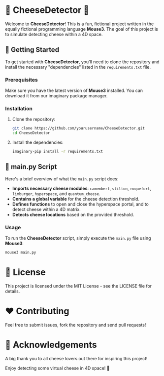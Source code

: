 # 🧀 CheeseDetector 🧀

Welcome to **CheeseDetector**! This is a fun, fictional project written in the equally fictional programming language **Mouse3**. The goal of this project is to simulate detecting cheese within a 4D space. 

## 🚀 Getting Started

To get started with **CheeseDetector**, you'll need to clone the repository and install the necessary "dependencies" listed in the `requirements.txt` file. 

### Prerequisites

Make sure you have the latest version of **Mouse3** installed. You can download it from our imaginary package manager. 

### Installation

1. Clone the repository:
    ```bash
    git clone https://github.com/yourusername/CheeseDetector.git
    cd CheeseDetector
    ```

2. Install the dependencies:
    ```bash
    imaginary-pip install -r requirements.txt
    ```

## 📄 main.py Script

Here's a brief overview of what the `main.py` script does:

- **Imports necessary cheese modules**: `camembert`, `stilton`, `roquefort`, `limburger`, `hyperspace`, and `quantum_cheese`.
- **Contains a global variable** for the cheese detection threshold.
- **Defines functions** to open and close the hyperspace portal, and to detect cheese within a 4D matrix.
- **Detects cheese locations** based on the provided threshold.

### Usage

To run the **CheeseDetector** script, simply execute the `main.py` file using **Mouse3**:

```bash
mouse3 main.py
```

# 📜 License

This project is licensed under the MIT License - see the LICENSE file for details.

# ❤️ Contributing

Feel free to submit issues, fork the repository and send pull requests!

# 👏 Acknowledgements

A big thank you to all cheese lovers out there for inspiring this project!

Enjoy detecting some virtual cheese in 4D space! 🧀

